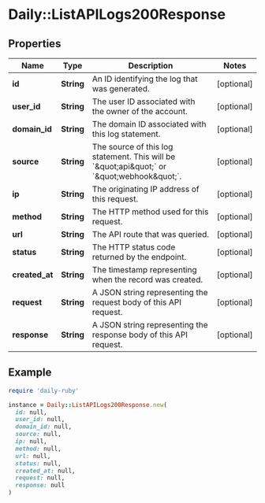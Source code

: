 # Daily::ListAPILogs200Response

## Properties

| Name | Type | Description | Notes |
| ---- | ---- | ----------- | ----- |
| **id** | **String** | An ID identifying the log that was generated. | [optional] |
| **user_id** | **String** | The user ID associated with the owner of the account.  | [optional] |
| **domain_id** | **String** | The domain ID associated with this log statement. | [optional] |
| **source** | **String** | The source of this log statement. This will be &#x60;\&quot;api\&quot;&#x60; or &#x60;\&quot;webhook\&quot;&#x60;. | [optional] |
| **ip** | **String** | The originating IP address of this request. | [optional] |
| **method** | **String** | The HTTP method used for this request. | [optional] |
| **url** | **String** | The API route that was queried. | [optional] |
| **status** | **String** | The HTTP status code returned by the endpoint. | [optional] |
| **created_at** | **String** | The timestamp representing when the record was created. | [optional] |
| **request** | **String** | A JSON string representing the request body of this API request. | [optional] |
| **response** | **String** | A JSON string representing the response body of this API request. | [optional] |

## Example

```ruby
require 'daily-ruby'

instance = Daily::ListAPILogs200Response.new(
  id: null,
  user_id: null,
  domain_id: null,
  source: null,
  ip: null,
  method: null,
  url: null,
  status: null,
  created_at: null,
  request: null,
  response: null
)
```

